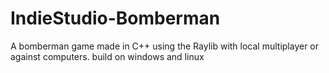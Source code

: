 # IndieStudio-Bomberman
A bomberman game made in C++ using the Raylib with local multiplayer or against computers.
build on windows and linux
